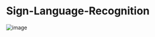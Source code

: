 # Sign-Language-Recognition
![image](https://user-images.githubusercontent.com/83714589/127040002-e48d1214-cc9f-44c7-b63e-2f35af214ae5.png)
